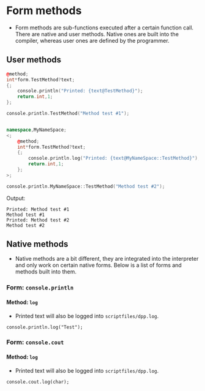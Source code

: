 # Form methods

- Form methods are sub-functions executed after a certain function call. There are native and user methods. Native ones are built into the compiler, whereas user ones are defined by the programmer.

## User methods

```cpp
@method;
int*form.TestMethod?text;
{;
	console.println("Printed: {text@TestMethod}");
	return.int,1;
};

console.println.TestMethod("Method test #1");


namespace,MyNameSpace;
<;
	@method;
	int*form.TestMethod?text;
	{;
		console.println.log("Printed: {text@MyNameSpace::TestMethod}");
		return.int,1;
	};
>;

console.println.MyNameSpace::TestMethod("Method test #2");
```

Output:

```
Printed: Method test #1
Method test #1
Printed: Method test #2
Method test #2
```

## Native methods

- Native methods are a bit different, they are integrated into the interpreter and only work on certain native forms. Below is a list of forms and methods built into them.

### Form: `console.println`

#### Method: `log`

- Printed text will also be logged into `scriptfiles/dpp.log`.

```pawn
console.println.log("Test");
```

### Form: `console.cout`

#### Method: `log`

- Printed text will also be logged into `scriptfiles/dpp.log`.

```pawn
console.cout.log(char);
```

